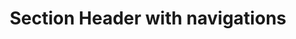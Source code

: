 ---
title: Section Header with navigations
category: Application
paid: true
isActive: true
ltr: {"preview":"function App() {\n\n    const navigation = [\n        {\n            href: \"javascript:void(0)\",\n            name: \"Overview\"\n        },\n        {\n            href: \"javascript:void(0)\",\n            name: \"Integration\"\n        },\n        {\n            href: \"javascript:void(0)\",\n            name: \"Billing\"\n        },\n        {\n            href: \"javascript:void(0)\",\n            name: \"Transactions\"\n        },\n        {\n            href: \"javascript:void(0)\",\n            name: \"plans\"\n        },\n    ]\n\n    return (\n        <div className=\"max-w-screen-xl mx-auto px-4 pt-4 md:px-8\">\n            <div className=\"max-w-lg\">\n                <h3 className=\"text-gray-800 text-2xl font-bold\">\n                    Team members\n                </h3>\n                <p className=\"text-gray-600 mt-2\">\n                    Lorem Ipsum is simply dummy text of the printing and typesetting industry.\n                </p>\n            </div>\n            <div className=\"mt-6\">\n                <ul className=\"w-full border-b flex items-center gap-x-3 overflow-x-auto\">\n                    {\n                        navigation.map((item, idx) => (\n                            // Replace [idx == 0] with [window.location.pathname == item.path] or create your own logic\n                            <li key={idx} className={`py-2 border-b-2 ${idx == 0 ? \"border-indigo-600 text-indigo-600\" : \"border-white text-gray-500\"}`}>\n                                <a\n                                    href={item.href}\n                                    className=\"py-2.5 px-4 rounded-lg duration-150 text-sm hover:text-indigo-600 hover:bg-gray-50 active:bg-gray-100 font-medium\"\n                                >\n                                    {item.name}\n                                </a>\n                            </li>\n                        ))\n                    }\n                </ul>\n            </div>\n        </div>\n    )\n}","react":{"jsxCss":[],"jsxTail":[{"code":"export default () => {\n\n    const navigation = [\n        {\n            href: \"javascript:void(0)\",\n            name: \"Overview\"\n        },\n        {\n            href: \"javascript:void(0)\",\n            name: \"Integration\"\n        },\n        {\n            href: \"javascript:void(0)\",\n            name: \"Billing\"\n        },\n        {\n            href: \"javascript:void(0)\",\n            name: \"Transactions\"\n        },\n        {\n            href: \"javascript:void(0)\",\n            name: \"plans\"\n        },\n    ]\n\n    return (\n        <div className=\"max-w-screen-xl mx-auto px-4 pt-4 md:px-8\">\n            <div className=\"max-w-lg\">\n                <h3 className=\"text-gray-800 text-2xl font-bold\">\n                    Team members\n                </h3>\n                <p className=\"text-gray-600 mt-2\">\n                    Lorem Ipsum is simply dummy text of the printing and typesetting industry.\n                </p>\n            </div>\n            <div className=\"mt-6\">\n                <ul className=\"w-full border-b flex items-center gap-x-3 overflow-x-auto\">\n                    {\n                        navigation.map((item, idx) => (\n                            // Replace [idx == 0] with [window.location.pathname == item.path] or create your own logic\n                            <li key={idx} className={`py-2 border-b-2 ${idx == 0 ? \"border-indigo-600 text-indigo-600\" : \"border-white text-gray-500\"}`}>\n                                <a\n                                    href={item.href}\n                                    className=\"py-2.5 px-4 rounded-lg duration-150 text-sm hover:text-indigo-600 hover:bg-gray-50 active:bg-gray-100 font-medium\"\n                                >\n                                    {item.name}\n                                </a>\n                            </li>\n                        ))\n                    }\n                </ul>\n            </div>\n        </div>\n    )\n}","label":"App.jsx"}]},"vue":{"vueCss":[],"vueTail":[]}}
rtl: {"react":{"jsxTail":[{"code":"export default () => {\n    \n    const navigation = [\n        {\n            href: \"javascript:void(0)\",\n            name: \"الملخص\"\n        },\n        {\n            href: \"javascript:void(0)\",\n            name: \"التكاملات\"\n        },\n        {\n            href: \"javascript:void(0)\",\n            name: \"الفواتير\"\n        },\n        {\n            href: \"javascript:void(0)\",\n            name: \"المعاملات\"\n        },\n        {\n            href: \"javascript:void(0)\",\n            name: \"الخطط\"\n        },\n    ]\n\n    return (\n        <div className=\"max-w-screen-xl mx-auto px-4 pt-4 md:px-8\">\n            <div className=\"max-w-lg\">\n                <h3 className=\"text-gray-800 text-2xl font-bold\">\n                    أعضاء الفريق\n                </h3>\n                <p className=\"text-gray-600 mt-2\">\n                    لوريم إيبسوم هو ببساطة نص شكلي يستخدم في صناعة الطباعة والتنضيد.\n                </p>\n            </div>\n            <div className=\"mt-6\">\n                <ul className=\"w-full border-b flex items-center gap-x-3 overflow-x-auto\">\n                    {\n                        navigation.map((item, idx) => (\n                            // Replace [idx == 0] with [window.location.pathname == item.path] or create your own logic\n                            <li key={idx} className={`py-2 border-b-2 ${idx == 0 ? \"border-indigo-600 text-indigo-600\" : \"border-white text-gray-500\"}`}>\n                                <a\n                                    href={item.href}\n                                    className=\"py-2.5 px-4 rounded-lg duration-150 text-sm hover:text-indigo-600 hover:bg-gray-50 active:bg-gray-100 font-medium\"\n                                >\n                                    {item.name}\n                                </a>\n                            </li>\n                        ))\n                    }\n                </ul>\n            </div>\n        </div>\n    )\n}","label":"App.jsx"}],"jsxCss":[]},"vue":{"vueCss":[],"vueTail":[]},"preview":"function App() {\n    \n    const navigation = [\n        {\n            href: \"javascript:void(0)\",\n            name: \"الملخص\"\n        },\n        {\n            href: \"javascript:void(0)\",\n            name: \"التكاملات\"\n        },\n        {\n            href: \"javascript:void(0)\",\n            name: \"الفواتير\"\n        },\n        {\n            href: \"javascript:void(0)\",\n            name: \"المعاملات\"\n        },\n        {\n            href: \"javascript:void(0)\",\n            name: \"الخطط\"\n        },\n    ]\n\n    return (\n        <div className=\"max-w-screen-xl mx-auto px-4 pt-4 md:px-8\">\n            <div className=\"max-w-lg\">\n                <h3 className=\"text-gray-800 text-2xl font-bold\">\n                    أعضاء الفريق\n                </h3>\n                <p className=\"text-gray-600 mt-2\">\n                    لوريم إيبسوم هو ببساطة نص شكلي يستخدم في صناعة الطباعة والتنضيد.\n                </p>\n            </div>\n            <div className=\"mt-6\">\n                <ul className=\"w-full border-b flex items-center gap-x-3 overflow-x-auto\">\n                    {\n                        navigation.map((item, idx) => (\n                            // Replace [idx == 0] with [window.location.pathname == item.path] or create your own logic\n                            <li key={idx} className={`py-2 border-b-2 ${idx == 0 ? \"border-indigo-600 text-indigo-600\" : \"border-white text-gray-500\"}`}>\n                                <a\n                                    href={item.href}\n                                    className=\"py-2.5 px-4 rounded-lg duration-150 text-sm hover:text-indigo-600 hover:bg-gray-50 active:bg-gray-100 font-medium\"\n                                >\n                                    {item.name}\n                                </a>\n                            </li>\n                        ))\n                    }\n                </ul>\n            </div>\n        </div>\n    )\n}"}
slug: /section-headers
id: 7f3a52f6-c333-46f6-bca1-a50f5cf7b48d
created_at: 1668950908099
---